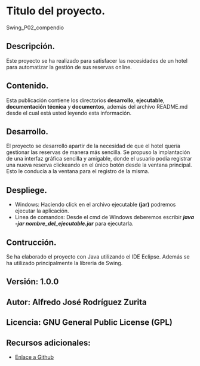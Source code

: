 # Titulo del proyecto.

Swing_P02_compendio

## Descripción. 

Este proyecto se ha realizado para satisfacer las necesidades de un hotel para automatizar la gestión de sus reservas online.

## Contenido.

Esta publicación contiene los directorios **desarrollo**, **ejecutable**, **documentación técnica** y **documentos**,
además del archivo README.md desde el cual está usted leyendo esta información.

## Desarrollo.

El proyecto se desarrolló apartir de la necesidad de que el hotel quería gestionar las reservas de manera más sencilla.
Se propuso la implantación de una interfaz gráfica sencilla y amigable, donde el usuario podía registrar una nueva reserva
clickeando en el único botón desde la ventana principal. Esto le conducía a la ventana para el registro de la misma.

## Despliege.

- Windows: Haciendo click en el archivo ejecutable **(jar)** podremos ejecutar la aplicación.
- Linea de comandos: Desde el cmd de Windows deberemos escribir ***java -jar nombre_del_ejecutable.jar*** para ejecutarla.

## Contrucción.

Se ha elaborado el proyecto con Java utilizando el IDE Eclipse. Además se ha utilizado principalmente la libreria de Swing.

## Versión: 1.0.0

## Autor: Alfredo José Rodríguez Zurita

## Licencia: GNU General Public License (GPL)

## Recursos adicionales:
  - [Enlace a Github](https://github.com/freduki98/Swing_P02_compendio.git)